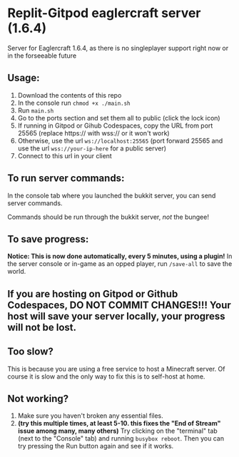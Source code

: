 # Replit-Gitpod eaglercraft server (1.6.4)
Server for Eaglercraft 1.6.4, as there is no singleplayer support right now or in the forseeable future

## Usage:

1) Download the contents of this repo
2) In the console run `chmod +x ./main.sh`
3) Run `main.sh`
4) Go to the ports section and set them all to public (click the lock icon)
5) If running in Gitpod or Gihub Codespaces, copy the URL from port 25565 (replace https:// with wss:// or it won't work)
6) Otherwise, use the url `ws://localhost:25565` (port forward 25565 and use the url `wss://your-ip-here` for a public server)
7) Connect to this url in your client 

## To run server commands:
In the console tab where you launched the bukkit server, you can send server commands.

Commands should be run through the bukkit server, *not* the bungee!

## To save progress:
**Notice: This is now done automatically, every 5 minutes, using a plugin!** In the server console or in-game as an opped player, run `/save-all` to save the world.
## If you are hosting on Gitpod or Github Codespaces, DO NOT COMMIT CHANGES!!! Your host will save your server locally, your progress will not be lost.

## Too slow?
This is because you are using a free service to host a Minecraft server. Of course it is slow and the only way to fix this is to self-host at home.

## Not working?
1. Make sure you haven't broken any essential files.
2. **(try this multiple times, at least 5-10. this fixes the "End of Stream" issue among many, many others)** Try clicking on the "terminal" tab (next to the "Console" tab) and running `busybox reboot`. Then you can try pressing the Run button again and see if it works.
